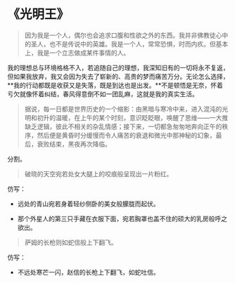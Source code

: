 # 《光明王》

>因为我是一个人，偶尔也会追求口腹和性欲之外的东西。我并非佛教徒心中的圣人，也不是传说中的英雄。我是一个人，常常恐惧，时而内疚。但基本上，我是一个立志做成某件事情的人。

我的理想总与环境格格不入，若追随自己的理想，我深知旧有的一切将永不复返，但如果我放弃，我又会因为失去了崭新的、高贵的梦而痛苦万分。无论怎么选择，**我的行动都既是收获又是失落，既是到达也是出发。**不是顿悟是无奈，怀着亏欠就像怀着纠结，春风得意倒不如一团乱麻，这就是我的真实生活。

>据说，每一日都是世界历史的一个缩影：由黑暗与寒冷中来，进入混沌的光明和初升的温暖，在上午的某个时刻，意识眨眨眼，唤醒了思维——一大推缺乏逻辑，彼此不相关的杂乱情感；接下来，一切都急匆匆地奔向正午的秩序，然后便是黄昏时分缓慢而令人痛苦的衰退和微光中那神秘的幻象，最后，衰败结束，黑夜再次降临。

分割。

>破晓的天空宛若处女大腿上的咬痕般呈现出一片粉红。

仿写：

- 远处的青山宛若身着轻纱侧卧的美女般朦胧而起伏。

- 那个外星人的第三只手藏在衣服下面，宛若胸罩也盖不住的硕大的乳房般呼之欲出。

>萨姆的长枪则如蛇信般上下翻飞。

仿写：

- 不远处寒芒一闪，赵信的长枪上下翻飞，如蛇吐信。